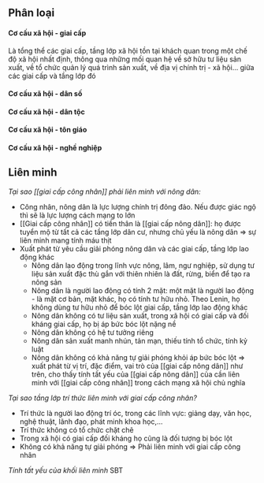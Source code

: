## Phân loại
#### Cơ cấu xã hội - giai cấp
Là tổng thể các giai cấp, tầng lớp xã hội tồn tại khách quan trong một chế độ xã hội nhất định, thông qua những mối quan hệ về sở hữu tư liệu sản xuất, về tổ chức quản lý quá trình sản xuất, về địa vị chính trị - xã hội... giữa các giai cấp và tầng lớp đó

#### Cơ cấu xã hội - dân số
#### Cơ cấu xã hội - dân tộc
#### Cơ cấu xã hội - tôn giáo
#### Cơ cấu xã hội - nghề nghiệp

## Liên minh 
*Tại sao [[giai cấp công nhân]] phải liên minh với nông dân:*
- Công nhân, nông dân là lực lượng chính trị đông đảo. Nếu được giác ngộ thì sẽ là lực lượng cách mạng to lớn
- [[Giai cấp công nhân]] có tiền thân là [[giai cấp nông dân]]: họ được tuyển mộ từ tất cả các tầng lớp dân cư, nhưng chủ yếu là nông dân => sự liên minh mang tính máu thịt
- Xuất phát từ yêu cầu giải phóng nông dân và các giai cấp, tầng lớp lao động khác
	- Nông dân lao động trong lĩnh vực nông, lâm, ngư nghiệp, sử dụng tư liệu sản xuất đặc thù gắn với thiên nhiên là đất, rừng, biển để tạo ra nông sản
	- Nông dân là người lao động có tính 2 mặt: một mặt là người lao động - là mặt cơ bản, mặt khác, họ có tính tư hữu nhỏ. Theo Lenin, họ không dùng tư hữu nhỏ để bóc lột giai cấp, tầng lớp lao động khác
	- Nông dân không có tư liệu sản xuất, trong xã hội có giai cấp và đối kháng giai cấp, họ bị áp bức bóc lột nặng nề
	- Nông dân không có hệ tư tưởng riêng
	- Nông dân sản xuất manh nhún, tản mạn, thiếu tính tổ chức, tính kỷ luật
	- Nông dân không có khả năng tự giải phóng khỏi áp bức bóc lột => xuất phát từ vị trí, đặc điểm, vai trò của [[giai cấp nông dân]] như trên, cho thấy tính tất yếu của [[giai cấp nông dân]] của cần liên minh với [[giai cấp công nhân]] trong cách mạng xã hội chủ nghĩa

*Tại sao tầng lớp trí thức liên minh với giai cấp công nhân?*
- Trí thức là người lao động trí óc, trong các lĩnh vực: giảng dạy, văn học, nghệ thuật, lãnh đạo, phát minh khoa học,...
- Trí thức không có tổ chức chặt chẽ
- Trong xã hội có giai cấp đối kháng họ cũng là đối tượng bị bóc lột
- Không có khả năng tự giải phóng => Phải liên minh với giai cấp công nhân

*Tính tất yếu của khối liên minh*
SBT

